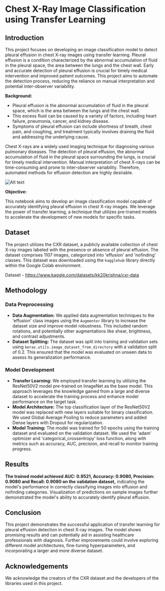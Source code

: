 # Chest X-Ray Image Classification using Transfer Learning

## Introduction

This project focuses on developing an image classification model to detect pleural effusion in chest X-ray images using transfer learning. Pleural effusion is a condition characterized by the abnormal accumulation of fluid in the pleural space, the area between the lungs and the chest wall. Early and accurate detection of pleural effusion is crucial for timely medical intervention and improved patient outcomes. This project aims to automate the detection process, reducing the reliance on manual interpretation and potential inter-observer variability.

**Background:**

- Pleural effusion is the abnormal accumulation of fluid in the pleural space, which is the area between the lungs and the chest wall.
- This excess fluid can be caused by a variety of factors, including heart failure, pneumonia, cancer, and kidney disease.
- Symptoms of pleural effusion can include shortness of breath, chest pain, and coughing, and treatment typically involves draining the fluid and addressing the underlying cause.

Chest X-rays are a widely used imaging technique for diagnosing various pulmonary diseases. The detection of pleural effusion, the abnormal accumulation of fluid in the pleural space surrounding the lungs, is crucial for timely medical intervention. Manual interpretation of chest X-rays can be time-consuming and prone to inter-observer variability. Therefore, automated methods for effusion detection are highly desirable.

![Alt text](https://upload.wikimedia.org/wikipedia/commons/thumb/a/a1/Normal_posteroanterior_%28PA%29_chest_radiograph_%28X-ray%29.jpg/280px-Normal_posteroanterior_%28PA%29_chest_radiograph_%28X-ray%29.jpg)

**Objective:**

This notebook aims to develop an image classification model capable of accurately identifying pleural effusion in chest X-ray images. We leverage the power of transfer learning, a technique that utilizes pre-trained models to accelerate the development of new models for specific tasks.

## Dataset

The project utilizes the CXR dataset, a publicly available collection of chest X-ray images labeled with the presence or absence of pleural effusion. The dataset comprises 1107 images, categorized into 'effusion' and 'nofinding' classes. This dataset was downloaded using the `kagglehub` library directly within the Google Colab environment.

Dataset - https://www.kaggle.com/datasets/kk20krishna/cxr-data

## Methodology

### Data Preprocessing

- **Data Augmentation:** We applied data augmentation techniques to the 'effusion' class images using the `Augmentor` library to increase the dataset size and improve model robustness. This included random rotations, and potentially other augmentations like shear, brightness, and contrast adjustments.
- **Dataset Splitting:** The dataset was split into training and validation sets using `keras.utils.image_dataset_from_directory` with a validation split of 0.2. This ensured that the model was evaluated on unseen data to assess its generalization performance.

### Model Development

- **Transfer Learning:** We employed transfer learning by utilizing the ResNet50V2 model pre-trained on ImageNet as the base model. This approach leverages the knowledge gained from a large and diverse dataset to accelerate the training process and enhance model performance on the target task.
- **Model Architecture:** The top classification layer of the ResNet50V2 model was replaced with new layers suitable for binary classification. We used Global Average Pooling to reduce parameters and added Dense layers with Dropout for regularization.
- **Model Training:** The model was trained for 50 epochs using the training dataset and evaluated on the validation dataset. We used the 'adam' optimizer and 'categorical_crossentropy' loss function, along with metrics such as accuracy, AUC, precision, and recall to monitor training progress.

## Results

**The trained model achieved AUC: 0.9521, Accuracy: 0.9080, Precision: 0.9080 and Recall: 0.9080 on the validation dataset,** indicating the model's performance in correctly classifying images into effusion and nofinding categories. Visualization of predictions on sample images further demonstrated the model's ability to accurately identify pleural effusion.

## Conclusion

This project demonstrates the successful application of transfer learning for pleural effusion detection in chest X-ray images. The model shows promising results and can potentially aid in assisting healthcare professionals with diagnosis. Further improvements could involve exploring different model architectures, fine-tuning hyperparameters, and incorporating a larger and more diverse dataset.

## Acknowledgements

We acknowledge the creators of the CXR dataset and the developers of the libraries used in this project.
